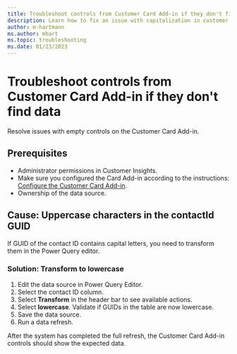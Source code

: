 ```yaml
---
title: Troubleshoot controls from Customer Card Add-in if they don't find data
description: Learn how to fix an issue with capitalization in customer ID fields.
author: m-hartmann
ms.author: mhart
ms.topic: troubleshooting 
ms.date: 01/23/2023
---
```


# Troubleshoot controls from Customer Card Add-in if they don't find data

Resolve issues with empty controls on the Customer Card Add-in.

## Prerequisites

- Administrator permissions in Customer Insights.
- Make sure you configured the Card Add-in according to the instructions: [Configure the Customer Card Add-in](/dynamics365/customer-insights/customer-card-add-in.md#configure-the-customer-card-add-in).
- Ownership of the data source.

## Cause: Uppercase characters in the contactId GUID

If GUID of the contact ID contains capital letters, you need to transform them in the Power Query editor.

### Solution: Transform to lowercase

1. Edit the data source in Power Query Editor.
1. Select the contact ID column.
1. Select **Transform** in the header bar to see available actions.
1. Select **lowercase**. Validate if GUIDs in the table are now lowercase.
1. Save the data source.
1. Run a data refresh.

After the system has completed the full refresh, the Customer Card Add-in controls should show the expected data.
